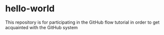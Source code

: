 # hello-world
This repository is for participating in the GitHub flow tutorial in order to get acquainted with the GitHub system
